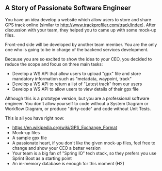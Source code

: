 
## A Story of Passionate Software Engineer
You have an idea develop a website which allow users to store and share GPS track online (similar to http://www.trackprofiler.com/track/index). After discussion
with your team, they helped you to came up with some mock-up files. 

Front-end side will be developed by another team member. You are the only one who is going to be in charge of the backend services development. 

Because you are so excited to show the idea to your CEO, you decided to reduce the scope and focus on three main tasks:

- Develop a WS API that allow users to upload "gpx" file and store mandatory information such as "metadata, waypoint, track" 
- Develop a WS API to return a list of "Latest track" from our users
- Develop a WS API to allow users to view details of their gpx file
  
Although this is a prototype version, but you are a professional software engineer. You don't allow yourself to code without a System Diagram or Workflow Diagram, 
or produce "dirty-code" and code without Unit Tests.

This is all you have right now: 

- https://en.wikipedia.org/wiki/GPS_Exchange_Format
- Mock-up files
- A sample gpx file
- A passionate heart, if you don't like the given mock-up files, feel free to change and show your CEO a better version
- Your team is a big fan of "Spring IO" tech stack, so they prefers you use Sprint Boot as a starting point
- An in-memory database is enough for this moment (H2)